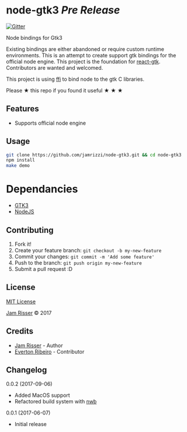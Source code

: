 # node-gtk3 _Pre Release_

[![Gitter](https://img.shields.io/gitter/room/react-gtk/lobby.svg?style=flat-square)](https://gitter.im/react-gtk)

Node bindings for Gtk3

Existing bindings are either abandoned or require custom runtime environments. This is an attempt to create support gtk bindings for the official node engine. This project is the foundation for [react-gtk](https://github.com/jamrizzi/react-gtk). Contributors are wanted and welcomed.

This project is using [ffi](https://github.com/node-ffi/node-ffi) to bind node to the gtk C libraries.

Please &#9733; this repo if you found it useful &#9733; &#9733; &#9733;


## Features

* Supports official node engine


## Usage

```sh
git clone https://github.com/jamrizzi/node-gtk3.git && cd node-gtk3
npm install
make demo
```


# Dependancies

* [GTK3](https://developer.gnome.org/gtk3/)
* [NodeJS](https://nodejs.org)


## Contributing

1. Fork it!
2. Create your feature branch: `git checkout -b my-new-feature`
3. Commit your changes: `git commit -m 'Add some feature'`
4. Push to the branch: `git push origin my-new-feature`
5. Submit a pull request :D


## License

[MIT License](https://github.com/jamrizzi/node-gtk3/blob/master/LICENSE)

[Jam Risser](https://jamrizzi.com) &copy; 2017


## Credits

* [Jam Risser](https://jamrizzi.com) - Author
* [Everton Ribeiro](https://github.com/nuxlli) - Contributor


## Changelog

0.0.2 (2017-09-06)
* Added MacOS support
* Refactored build system with [nwb](https://github.com/insin/nwb)

0.0.1 (2017-06-07)
* Initial release
